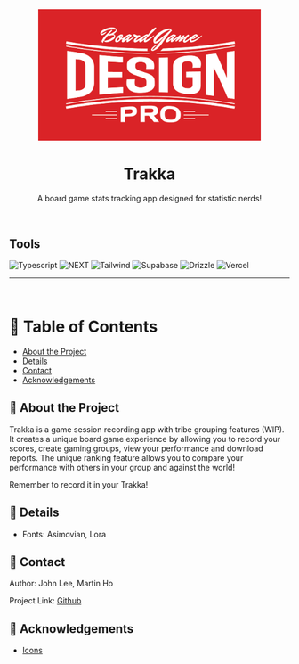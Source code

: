 <div align="center">

  <img src="assets/header.png" alt="logo" width="400" height="auto" />
  <h1>Trakka</h1>
  
  <p>
    A board game stats tracking app designed for statistic nerds!
  </p>

</div>

<br />

<!-- Badges -->

## Tools

![Typescript](https://img.shields.io/badge/TypeScript-007ACC?style=for-the-badge&logo=typescript&logoColor=white)
![NEXT](https://img.shields.io/badge/next%20js-000000?style=for-the-badge&logo=nextdotjs&logoColor=white)
![Tailwind](https://img.shields.io/badge/Tailwind_CSS-38B2AC?style=for-the-badge&logo=tailwind-css&logoColor=white)
![Supabase](https://img.shields.io/badge/Supabase-181818?style=for-the-badge&logo=supabase&logoColor=white)
![Drizzle](https://img.shields.io/badge/drizzle-C5F74F?style=for-the-badge&logo=drizzle&logoColor=black)
![Vercel](https://img.shields.io/badge/vercel-%23000000.svg?style=for-the-badge&logo=vercel&logoColor=white)

<!-- ## Coverage

Reference: https://github.com/dwyl/repo-badges -->

---

<br />

<!-- Table of Contents -->

# :notebook_with_decorative_cover: Table of Contents

- [About the Project](#star2-about-the-project)
- [Details](#floppy_disk-details)
- [Contact](#handshake-contact)
- [Acknowledgements](#gem-acknowledgements)

<!-- About the Project -->

## :star2: About the Project

Trakka is a game session recording app with tribe grouping features (WIP). It creates a unique board game experience by allowing you to record your scores, create gaming groups, view your performance and download reports. The unique ranking feature allows you to compare your performance with others in your group and against the world!

Remember to record it in your Trakka!

## :floppy_disk: Details

- Fonts: Asimovian, Lora

## :handshake: Contact

Author: John Lee, Martin Ho

Project Link: [Github](https://github.com/minimartzz/bgpro)

<!-- Acknowledgments -->

## :gem: Acknowledgements

- [Icons](https://www.reshot.com/free-svg-icons/item/email-XJQS73NP4V/)
